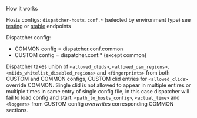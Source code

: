 How it works

Hosts configs: `dispatcher-hosts.conf.*` (selected by environment type)
    see [testing](https://nanny.yandex-team.ru/ui/#/services/catalog/maps_core_jams_analyzer_testing/endpoint_sets/) or [stable](https://nanny.yandex-team.ru/ui/#/services/catalog/maps_core_jams_analyzer_stable/endpoint_sets/) endpoints

Dispatcher config:
 - COMMON config = dispatcher.conf.common
 - CUSTOM config = dispatcher.conf.* (except common)

Dispatcher takes union of `<allowed_clids>`, `<allowed_osm_regions>`, `<miids_whitelist_disabled_regions>` and `<fingerprints>` from both CUSTOM and COMMON configs, CUSTOM clid entries for `<allowed_clids>` override COMMON.
Single clid is not allowed to appear in multiple entires or multiple times in same entry of single config file, in this case dispatcher will fail to load config and start.
`<path_to_hosts_config>`, `<actual_time>` and `<loggers>` from CUSTOM config _overwrites_ corresponding COMMON sections.
